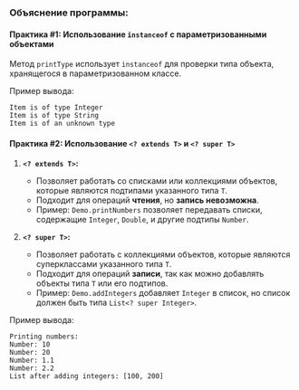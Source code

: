 
### Объяснение программы:

#### Практика #1: Использование `instanceof` с параметризованными объектами

Метод `printType` использует `instanceof` для проверки типа объекта, хранящегося в параметризованном классе. 

Пример вывода:

```
Item is of type Integer
Item is of type String
Item is of an unknown type
```

#### Практика #2: Использование `<? extends T>` и `<? super T>`

1. **`<? extends T>`:**
   - Позволяет работать со списками или коллекциями объектов, которые являются подтипами указанного типа `T`.
   - Подходит для операций **чтения**, но **запись невозможна**.
   - Пример: `Demo.printNumbers` позволяет передавать списки, содержащие `Integer`, `Double`, и другие подтипы `Number`.

2. **`<? super T>`:**
   - Позволяет работать с коллекциями объектов, которые являются суперклассами указанного типа `T`.
   - Подходит для операций **записи**, так как можно добавлять объекты типа `T` или его подтипов.
   - Пример: `Demo.addIntegers` добавляет `Integer` в список, но список должен быть типа `List<? super Integer>`.

Пример вывода:

```
Printing numbers:
Number: 10
Number: 20
Number: 1.1
Number: 2.2
List after adding integers: [100, 200]
```

